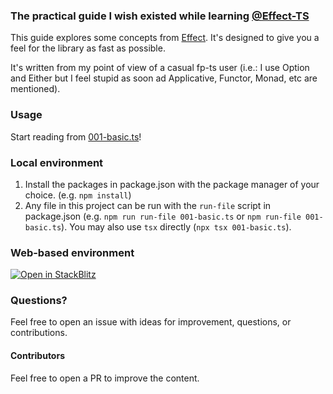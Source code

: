 ### The practical guide I wish existed while learning [@Effect-TS](https://github.com/Effect-TS/)

This guide explores some concepts from [Effect](https://github.com/Effect-TS/effect).
It's designed to give you a feel for the library as fast as possible.

It's written from my point of view of a casual fp-ts user (i.e.: I use Option
and Either but I feel stupid as soon ad Applicative, Functor, Monad, etc are
mentioned).

### Usage

Start reading from [001-basic.ts](001-basic.ts)!

### Local environment

1. Install the packages in package.json with the package manager of your choice.
   (e.g. `npm install`)
2. Any file in this project can be run with the `run-file` script in
   package.json (e.g. `npm run run-file 001-basic.ts` or
   `npm run-file 001-basic.ts`). You may also use `tsx` directly
   (`npx tsx 001-basic.ts`).

### Web-based environment

[![Open in StackBlitz](https://developer.stackblitz.com/img/open_in_stackblitz_small.svg)](https://stackblitz.com/github/pigoz/effect-crashcourse?file=001-basic.ts)

### Questions?

Feel free to open an issue with ideas for improvement, questions, or
contributions.

#### Contributors

Feel free to open a PR to improve the content.
